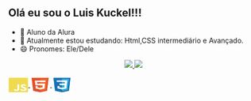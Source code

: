 ## Olá eu sou o Luis Kuckel!!!

- 🔭 Aluno da Alura
- 🌱 Atualmente estou estudando: Html,CSS intermediário e Avançado.
- 😄 Pronomes: Ele/Dele


<div align="center">
  <a href="https://github.com/LuisKuckel">
  <img height="180em" src="https://github-readme-stats.vercel.app/api?username=LuisKuckel&show_icons=true&theme=merko&include_all_commits=true&count_private=true"/>
  <img height="180em" src="https://github-readme-stats.vercel.app/api/top-langs/?username=LuisKuckel&layout=compact&langs_count=7&theme=merko"/>
</div>

  <div style="display: inline_block"><br>
  <img align="center" alt="Luis-Js" height="30" width="40" src="https://raw.githubusercontent.com/devicons/devicon/master/icons/javascript/javascript-plain.svg">
  <img align="center" alt="Luis-HTML" height="30" width="40" src="https://raw.githubusercontent.com/devicons/devicon/master/icons/html5/html5-original.svg">
  <img align="center" alt="Luis-CSS" height="30" width="40" src="https://raw.githubusercontent.com/devicons/devicon/master/icons/css3/css3-original.svg">
 
</div>
  
